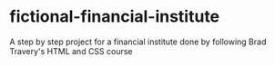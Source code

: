 # fictional-financial-institute


A step by step project for a financial institute done by following Brad Travery's HTML and CSS course
